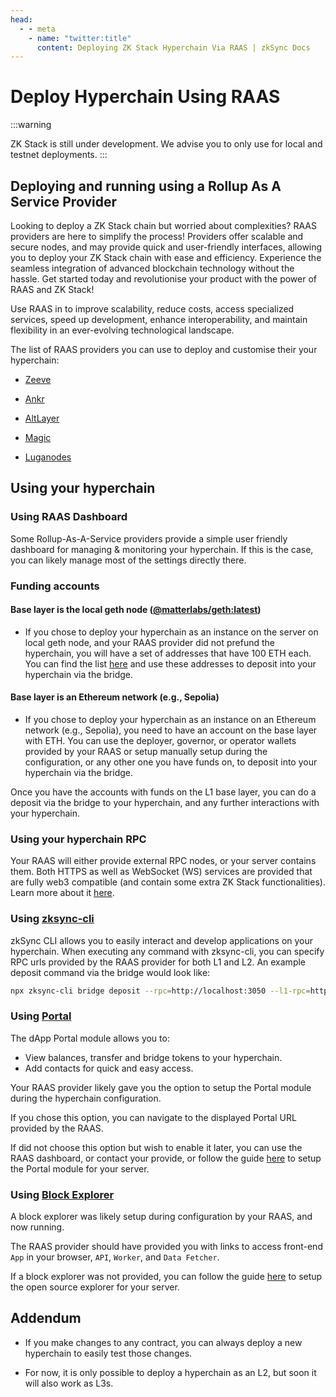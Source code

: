 ```yaml
---
head:
  - - meta
    - name: "twitter:title"
      content: Deploying ZK Stack Hyperchain Via RAAS | zkSync Docs
---
```


# Deploy Hyperchain Using RAAS

:::warning

ZK Stack is still under development. We advise you to only use for local and testnet deployments.
:::

## Deploying and running using a Rollup As A Service Provider

Looking to deploy a ZK Stack chain but worried about complexities? RAAS providers are here to simplify the process! Providers offer scalable and secure nodes, and may provide quick and user-friendly interfaces, allowing you to deploy your ZK Stack chain with ease and efficiency. Experience the seamless integration of advanced blockchain technology without the hassle. Get started today and revolutionise your product with the power of RAAS and ZK Stack!

Use RAAS in to improve scalability, reduce costs, access specialized services, speed up development, enhance interoperability, and maintain flexibility in an ever-evolving technological landscape.

The list of RAAS providers you can use to deploy and customise their your hyperchain:

<!-- * [Caldera](https://www.caldera.xyz/) -->

- [Zeeve](https://www.zeeve.io/appchains/zksync-hyperchains-zkrollups/)

- [Ankr](https://azuremarketplace.microsoft.com/en-us/marketplace/apps/ankrpbc1684783099666.ankr_appchains?tab=Overview/)

- [AltLayer](https://altlayer.io/raas)

- [Magic](https://magic.link/docs/blockchains/other-chains/evm/zksync)

- [Luganodes](https://www.luganodes.com/product/zkraas/)

## Using your hyperchain

### Using RAAS Dashboard

Some Rollup-As-A-Service providers provide a simple user friendly dashboard for managing & monitoring your hyperchain. If this is the case, you can likely manage most of the settings directly there.

### Funding accounts

#### Base layer is the local geth node ([@matterlabs/geth:latest](https://hub.docker.com/r/matterlabs/geth))

- If you chose to deploy your hyperchain as an instance on the server on local geth node, and your RAAS provider did not prefund the hyperchain, you will have a set of addresses that have 100 ETH each. You can find the list [here](https://github.com/matter-labs/local-setup/blob/main/rich-wallets.json) and use these addresses to deposit into your hyperchain via the bridge.

#### Base layer is an Ethereum network (e.g., Sepolia)

- If you chose to deploy your hyperchain as an instance on an Ethereum network (e.g., Sepolia), you need to have an account on the base layer with ETH. You can use the deployer, governor, or operator wallets provided by your RAAS or setup manually setup during the configuration, or any other one you have funds on, to deposit into your hyperchain via the bridge.

Once you have the accounts with funds on the L1 base layer, you can do a deposit via the bridge to your hyperchain, and any further interactions with your hyperchain.

### Using your hyperchain RPC

Your RAAS will either provide external RPC nodes, or your server contains them. Both HTTPS as well as WebSocket (WS) services are provided that are fully web3 compatible (and contain some extra ZK Stack functionalities). Learn more about it [here](../../../build/api.md).

### Using [zksync-cli](https://github.com/matter-labs/zksync-cli)

zkSync CLI allows you to easily interact and develop applications on your hyperchain. When executing any command with zksync-cli, you can specify RPC urls provided by the RAAS provider for both L1 and L2. An example deposit command via the bridge would look like:

```bash
npx zksync-cli bridge deposit --rpc=http://localhost:3050 --l1-rpc=http://localhost:8545 --zeek
```

### Using [Portal](https://github.com/matter-labs/dapp-portal)

The dApp Portal module allows you to:

- View balances, transfer and bridge tokens to your hyperchain.
- Add contacts for quick and easy access.

Your RAAS provider likely gave you the option to setup the Portal module during the hyperchain configuration.

If you chose this option, you can navigate to the displayed Portal URL provided by the RAAS.

If did not choose this option but wish to enable it later, you can use the RAAS dashboard, or contact your provide, or follow the guide [here](../locally/local.md#using-portal) to setup the Portal module for your server.

### Using [Block Explorer](https://github.com/matter-labs/block-explorer)

A block explorer was likely setup during configuration by your RAAS, and now running.

The RAAS provider should have provided you with links to access front-end `App` in your browser, `API`, `Worker`, and `Data Fetcher`.

If a block explorer was not provided, you can follow the guide [here](../locally/local.md#using-block-explorer) to setup the open source explorer for your server.

## Addendum

- If you make changes to any contract, you can always deploy a new hyperchain to easily test those changes.

- For now, it is only possible to deploy a hyperchain as an L2, but soon it will also work as L3s.
